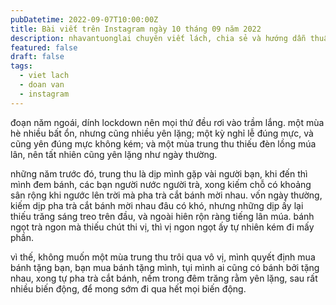 ```yaml
---
pubDatetime: 2022-09-07T10:00:00Z
title: Bài viết trên Instagram ngày 10 tháng 09 năm 2022
description: nhavantuonglai chuyên viết lách, chia sẻ và hướng dẫn thuần thục khi thực hành viết lách qua những bài chia sẻ trên Instagram chính thức.
featured: false
draft: false
tags:
  - viet lach
  - doan van
  - instagram
---
```


đoạn năm ngoái, dính lockdown nên mọi thứ đều rơi vào trầm lắng. một mùa hè nhiều bất ổn, nhưng cũng nhiều yên lặng; một kỳ nghỉ lễ đúng mực, và cũng yên đúng mực không kém; và một mùa trung thu thiếu đèn lồng múa lân, nên tất nhiên cũng yên lặng như ngày thường.

những năm trước đó, trung thu là dịp mình gặp vài người bạn, khi đến thì mình đem bánh, các bạn người nước người trà, xong kiếm chỗ có khoảng sân rộng khi ngước lên trời mà pha trà cắt bánh mời nhau. vốn ngày thường, kiếm dịp pha trà cắt bánh mời nhau đâu có khó, nhưng những dịp ấy lại thiếu trăng sáng treo trên đầu, và ngoài hiên rộn ràng tiếng lân múa. bánh ngọt trà ngon mà thiếu chút thi vị, thì vị ngon ngọt ấy tự nhiên kém đi mấy phần.

vì thế, không muốn một mùa trung thu trôi qua vô vị, mình quyết định mua bánh tặng bạn, bạn mua bánh tặng mình, tụi mình ai cũng có bánh bởi tặng nhau, xong tự pha trà cắt bánh, nếm trong đêm trăng rằm yên lặng, sau rất nhiều biến động, để mong sớm đi qua hết mọi biến động.
